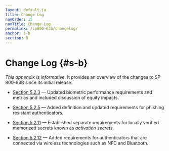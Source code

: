 ```yaml
---
layout: default.ja
title: Change Log
navOrder: 15
navTitle: Change Log
permalink: /sp800-63b/changelog/
anchor: s-b
section: B
---
```

# Change Log {#s-b}

_This appendix is informative._ It provides an overview of the changes to SP 800-63B since its initial release.

* [Section 5.2.3](sec5_authenticators.md#biometric_use) &mdash; Updated biometric performance requirements and metrics and included discussion of equity impacts.

* [Section 5.2.5](sec5_authenticators.md#verifimpers) &mdash; Added definition and updated requirements for phishing resistant authenticators.

* [Section 5.2.11](sec5_authenticators.md#s-5-2-11) &mdash; Established separate requirements for locally verified memorized secrets known as *activation secrets*.

* [Section 5.2.12](sec5_authenticators.md#s-5-2-12) &mdash; Added requirements for authenticators that are connected via wireless technologies such as NFC and Bluetooth.
